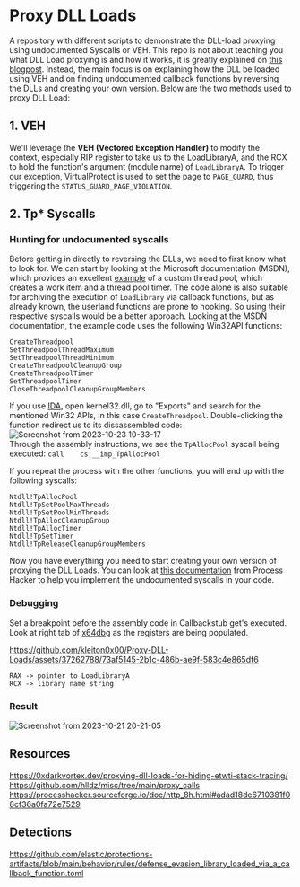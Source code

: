 # Proxy DLL Loads
A repository with different scripts to demonstrate the DLL-load proxying using undocumented Syscalls or VEH. This repo is not about teaching you what DLL Load proxying is and how it works, it is greatly explained on [this blogpost](https://0xdarkvortex.dev/proxying-dll-loads-for-hiding-etwti-stack-tracing/). Instead, the main focus is on explaining how the DLL be loaded using VEH and on finding undocumented callback functions by reversing the DLLs and creating your own version. Below are the two methods used to proxy DLL Load:  

## 1. VEH  

We'll leverage the **VEH (Vectored Exception Handler)** to modify the context, especially RIP register to take us to the LoadLibraryA, and the RCX to hold the function's argument (module name) of `LoadLibraryA`. To trigger our exception, VirtualProtect is used to set the page to `PAGE_GUARD`, thus triggering the `STATUS_GUARD_PAGE_VIOLATION`.

## 2. Tp* Syscalls

### Hunting for undocumented syscalls

Before getting in directly to reversing the DLLs, we need to first know what to look for. We can start by looking at the Microsoft documentation (MSDN), which provides an excellent [example](https://learn.microsoft.com/en-us/windows/win32/procthread/using-the-thread-pool-functions?source=recommendations) of a custom thread pool, which creates a work item and a thread pool timer. The code alone is also suitable for archiving the execution of `LoadLibrary` via callback functions, but as already known, the userland functions are prone to hooking. So using their respective syscalls would be a better approach. Looking at the MSDN documentation, the example code uses the following Win32API functions:  

```
CreateThreadpool
SetThreadpoolThreadMaximum
SetThreadpoolThreadMinimum
CreateThreadpoolCleanupGroup
CreateThreadpoolTimer
SetThreadpoolTimer
CloseThreadpoolCleanupGroupMembers
```

If you use [IDA](https://hex-rays.com/ida-free/), open kernel32.dll, go to "Exports" and search for the mentioned Win32 APIs, in this case `CreateThreadpool`. Double-clicking the function redirect us to its dissassembled code:  
![Screenshot from 2023-10-23 10-33-17](https://github.com/kleiton0x00/Proxy-DLL-Loads/assets/37262788/8422c046-13df-45fd-8c48-1371f52e9f43)  
Through the assembly instructions, we see the `TpAllocPool` syscall being executed: `call    cs:__imp_TpAllocPool`

If you repeat the process with the other functions, you will end up with the following syscalls:   
```
Ntdll!TpAllocPool
Ntdll!TpSetPoolMaxThreads
Ntdll!TpSetPoolMinThreads
Ntdll!TpAllocCleanupGroup
Ntdll!TpAllocTimer
Ntdll!TpSetTimer
Ntdll!TpReleaseCleanupGroupMembers
```

Now you have everything you need to start creating your own version of proxying the DLL Loads. You can look at [this documentation](https://processhacker.sourceforge.io/doc/nttp_8h.html#adad18de6710381f08cf36a0fa72e7529) from Process Hacker to help you implement the undocumented syscalls in your code.  

### Debugging

Set a breakpoint before the assembly code in Callbackstub get's executed. Look at right tab of [x64dbg](https://x64dbg.com/) as the registers are being populated.  

https://github.com/kleiton0x00/Proxy-DLL-Loads/assets/37262788/73af5145-2b1c-486b-ae9f-583c4e865df6

```
RAX -> pointer to LoadLibraryA
RCX -> library name string 
```

### Result  
![Screenshot from 2023-10-21 20-21-05](https://github.com/kleiton0x00/Proxy-DLL-Loads/assets/37262788/2db0e36d-53e9-4697-b976-b1260f5bfcdd)

## Resources  
https://0xdarkvortex.dev/proxying-dll-loads-for-hiding-etwti-stack-tracing/  
https://github.com/hlldz/misc/tree/main/proxy_calls  
https://processhacker.sourceforge.io/doc/nttp_8h.html#adad18de6710381f08cf36a0fa72e7529  

## Detections

https://github.com/elastic/protections-artifacts/blob/main/behavior/rules/defense_evasion_library_loaded_via_a_callback_function.toml  
